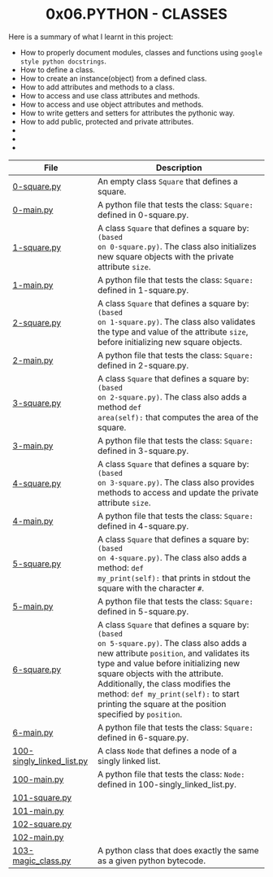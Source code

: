 <h1 align="center">0x06.PYTHON - CLASSES</h1>

Here is a summary of what I learnt in this project: 
<ul>
<li>How to properly document modules, classes and functions using <code>google style python docstrings</code>.</li>
<li>How to define a class.</li>
<li>How to create an instance(object) from a defined class.</li>
<li>How to add attributes and methods to a class.</li>
<li>How to access and use class attributes and methods.</li>
<li>How to access and use object attributes and methods.</li>
<li>How to write getters and setters for attributes the pythonic way.</li>
<li>How to add public, protected and private attributes.</li>
<li></li>
<li></li>
<li></li>
</ul>

|File|Description|
|--|--|
|[0-square.py](https://github.com/GM-Samuelstein/alx-higher_level_programming/blob/master/0x06-python-classes/0-square.py)|An  empty class <code>Square</code> that defines a square.|
|[0-main.py](https://github.com/GM-Samuelstein/alx-higher_level_programming/blob/master/0x06-python-classes/0-main.py)|A python file that tests the class: <code>Square:</code> defined in 0-square.py.|
|[1-square.py](https://github.com/GM-Samuelstein/alx-higher_level_programming/blob/master/0x06-python-classes/1-square.py)|A class <code>Square</code> that defines a square by: <code>(based on 0-square.py)</code>. The class also initializes new square objects with the private attribute <code>size</code>.|
|[1-main.py](https://github.com/GM-Samuelstein/alx-higher_level_programming/blob/master/0x06-python-classes/1-main.py)|A python file that tests the class: <code>Square:</code> defined in 1-square.py.|
|[2-square.py](https://github.com/GM-Samuelstein/alx-higher_level_programming/blob/master/0x06-python-classes/2-square.py)|A class <code>Square</code> that defines a square by: <code>(based on 1-square.py)</code>. The class also validates the type and value of the attribute <code>size</code>, before initializing new square objects.|
|[2-main.py](https://github.com/GM-Samuelstein/alx-higher_level_programming/blob/master/0x06-python-classes/2-main.py)|A python file that tests the class: <code>Square:</code> defined in 2-square.py.|
|[3-square.py](https://github.com/GM-Samuelstein/alx-higher_level_programming/blob/master/0x06-python-classes/3-square.py)|A class <code>Square</code> that defines a square by: <code>(based on 2-square.py)</code>. The class also adds a method <code>def area(self):</code> that computes the area of the square.|
|[3-main.py](https://github.com/GM-Samuelstein/alx-higher_level_programming/blob/master/0x06-python-classes/3-main.py)|A python file that tests the class: <code>Square:</code> defined in 3-square.py.|
|[4-square.py](https://github.com/GM-Samuelstein/alx-higher_level_programming/blob/master/0x06-python-classes/4-square.py)|A class <code>Square</code> that defines a square by: <code>(based on 3-square.py)</code>. The class also provides methods to access and update the private attribute <code>size</code>.|
|[4-main.py](https://github.com/GM-Samuelstein/alx-higher_level_programming/blob/master/0x06-python-classes/4-main.py)|A python file that tests the class: <code>Square:</code> defined in 4-square.py.|
|[5-square.py](https://github.com/GM-Samuelstein/alx-higher_level_programming/blob/master/0x06-python-classes/5-square.py)|A class <code>Square</code> that defines a square by: <code>(based on 4-square.py)</code>. The class also adds a method: <code>def my_print(self):</code> that prints in stdout the square with the character <code>#</code>.|
|[5-main.py](https://github.com/GM-Samuelstein/alx-higher_level_programming/blob/master/0x06-python-classes/5-main.py)|A python file that tests the class: <code>Square:</code> defined in 5-square.py.|
|[6-square.py](https://github.com/GM-Samuelstein/alx-higher_level_programming/blob/master/0x06-python-classes/6-square.py)|A class <code>Square</code> that defines a square by: <code>(based on 5-square.py)</code>. The class also adds a new attribute `position`, and validates its type and value before initializing new square objects with the attribute. Additionally, the class modifies the method: <code>def my_print(self):</code> to start printing the square at the position specified by <code>position</code>.|
|[6-main.py](https://github.com/GM-Samuelstein/alx-higher_level_programming/blob/master/0x06-python-classes/6-main.py)|A python file that tests the class: <code>Square:</code> defined in 6-square.py.|
|[100-singly_linked_list.py](https://github.com/GM-Samuelstein/alx-higher_level_programming/blob/master/0x06-python-classes/100-singly_linked_list.py)|A class <code>Node</code> that defines a node of a singly linked list.|
|[100-main.py](https://github.com/GM-Samuelstein/alx-higher_level_programming/blob/master/0x06-python-classes/100-main.py)|A python file that tests the class: <code>Node:</code> defined in 100-singly_linked_list.py.|
|[101-square.py](https://github.com/GM-Samuelstein/alx-higher_level_programming/blob/master/0x06-python-classes/101-square.py)||
|[101-main.py](https://github.com/GM-Samuelstein/alx-higher_level_programming/blob/master/0x06-python-classes/101-main.py)||
|[102-square.py](https://github.com/GM-Samuelstein/alx-higher_level_programming/blob/master/0x06-python-classes/102-square.py)||
|[102-main.py](https://github.com/GM-Samuelstein/alx-higher_level_programming/blob/master/0x06-python-classes/102-main.py)||
|[103-magic_class.py](https://github.com/GM-Samuelstein/alx-higher_level_programming/blob/master/0x06-python-classes/103-magic_class.py)|A python class that does exactly the same as a given python bytecode.|

